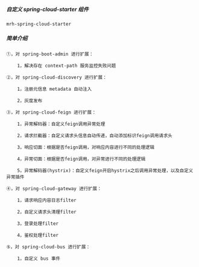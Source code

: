 ##### 自定义 spring-cloud-starter 组件

	mrh-spring-cloud-starter

##### 简单介绍

	①，对 spring-boot-admin 进行扩展：
	
		1，解决存在 context-path 服务监控失败问题
	
	②，对 spring-cloud-discovery 进行扩展：
	
		1，注册元信息 metadata 自动注入
		
		2，灰度发布
	
	③，对 spring-cloud-feign 进行扩展：
	
		1，异常解码器：自定义feign调用异常处理
		
		2，请求拦截器：自定义请求头信息自动传递，自动添加标识feign调用请求头
		
		3，响应切面：根据是否feign调用，对响应内容进行不同的处理逻辑
		
		4，异常切面：根据是否feign调用，对异常进行不同的处理逻辑
		
		5，异常解码器(hystrix)：自定义feign开启hystrix之后调用异常处理，以及自定义异常插件
		
	④，对 spring-cloud-gateway 进行扩展：
		
		1，请求响应内容日志filter
		
		2，自定义请求头清理filter
		
		3，登录处理filter
		
		4，鉴权处理filter
		
	⑤，对 spring-cloud-bus 进行扩展：
	
		1，自定义 bus 事件
		
	
	
	
		
	
